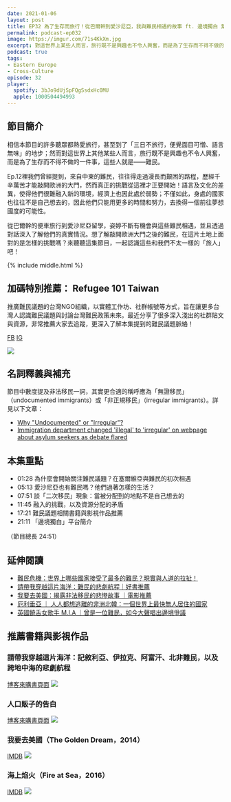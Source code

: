 ```yaml
---
date: 2021-01-06
layout: post
title: EP32 為了生存而旅行！從巴爾幹到愛沙尼亞，我與難民相遇的故事 ft. 邊境獨白 葉姿婷
permalink: podcast-ep032
image: https://imgur.com/71s4KkXm.jpg
excerpt: 對這世界上某些人而言，旅行既不是興趣也不令人興奮，而是為了生存而不得不做的一件事，這些人就是——難民。從巴爾幹的便車旅行到愛沙尼亞留學，姿婷不斷有機會與這些難民相遇，發現即使敲開了歐洲的大門，更多的挑戰才剛開始！來聽聽這集節目，一起認識這些和我們不太一樣的「旅人」吧！
podcast: true
tags:
- Eastern Europe
- Cross-Culture
episode: 32
player:
  spotify: 3bJo9dUjSpFQgSsdxHc0MU
  apple: 1000504494993
---
```


## 節目簡介

相信本節目的許多聽眾都熱愛旅行，甚至到了「三日不旅行，便覺面目可憎、語言無味」的地步；然而對這世界上其他某些人而言，旅行既不是興趣也不令人興奮，而是為了生存而不得不做的一件事，這些人就是——難民。

Ep.12裡我們曾經提到，來自中東的難民，往往得走過漫長而艱困的路程，歷經千辛萬苦才能敲開歐洲的大門，然而真正的挑戰從這裡才正要開始！語言及文化的差異，使得他們很難融入新的環境，經濟上也因此處於弱勢；不僅如此，身處的國家也往往不是自己想去的，因此他們只能用更多的時間和努力，去換得一個前往夢想國度的可能性。

從巴爾幹的便車旅行到愛沙尼亞留學，姿婷不斷有機會與這些難民相遇，並且透過對話深入了解他們的真實情況。想了解敲開歐洲大門之後的難民，在這片土地上面對的是怎樣的挑戰嗎？來聽聽這集節目，一起認識這些和我們不太一樣的「旅人」吧！



{% include middle.html %}

## 加碼特別推薦： Refugee 101 Taiwan

推廣難民議題的台灣NGO組織，以實體工作坊、社群帳號等方式，旨在讓更多台灣人認識難民議題與討論台灣難民政策未來。最近分享了很多深入淺出的社群貼文與資源，非常推薦大家去追蹤，更深入了解本集提到的難民議題脈絡！

[FB](https://www.facebook.com/Refugee-101-Taiwan-104676894801001/) [IG](https://www.instagram.com/refugee_101_taiwan/)

![](https://imgur.com/kBryikh.jpg)

## 名詞釋義與補充
節目中數度提及非法移民一詞，其實更合適的稱呼應為「無證移民」（undocumented immigrants）或「非正規移民」（irregular immigrants）。詳見以下文章：

* [Why "Undocumented" or "Irregular"?](https://www.unhcr.org/cy/wp-content/uploads/sites/41/2018/09/TerminologyLeaflet_EN_PICUM.pdf)
* [Immigration department changed 'illegal' to 'irregular' on webpage about asylum seekers as debate flared](https://www.cbc.ca/news/politics/asylum-seekers-immigration-illegal-irregular-federal-government-1.4847571)

## 本集重點

* 01:28 為什麼會開始關注難民議題？在塞爾維亞與難民的初次相遇
* 05:13 愛沙尼亞也有難民嗎？他們過著怎樣的生活？
* 07:51 談「二次移民」現象：當被分配到的地點不是自己想去的
* 11:45 融入的挑戰，以及資源分配的矛盾
* 17:21 難民議題相關書籍與影視作品推薦
* 21:11 「邊境獨白」平台簡介

（節目總長 24:51）

## 延伸閱讀

* [難民危機：世界上哪些國家接受了最多的難民？現實與人道的拉扯！](https://theborderstory.com/which-countries-have-the-most-refugees/)
* [請帶我穿越這片海洋：難民的悲劇航程｜好書推薦](https://theborderstory.com/the-tragic-voyage-of-refugees/)
* [我要去美國：揭露非法移民的悲慘故事 ｜電影推薦](https://theborderstory.com/the-golden-dream/)
* [厄利垂亞 ｜ 人人都想逃離的非洲北韓：一個世界上最快無人居住的國家](https://theborderstory.com/eritrea/)
* [英國饒舌女歌手 M.I.A ｜曾是一位難民，如今大聲唱出邊境爭議](https://theborderstory.com/mia/)

## 推薦書籍與影視作品

### 請帶我穿越這片海洋：記敘利亞、伊拉克、阿富汗、北非難民，以及跨地中海的悲劇航程

[博客來購書頁面](https://www.books.com.tw/products/0010744771)
![](https://im2.book.com.tw/image/getImage?i=https://www.books.com.tw/img/001/074/47/0010744771_bc_01.jpg&v=58d3a49c&w=655&h=609)

### 人口販子的告白

[博客來購書頁面](https://www.books.com.tw/products/E050010702)
![](https://im1.book.com.tw/image/getImage?i=https://www.books.com.tw/img/E05/001/07/E050010702.jpg&v=5941e04b&w=300&h=300)

### 我要去美國（The Golden Dream，2014）

[IMDB](https://www.imdb.com/title/tt2042583/)
![](https://m.media-amazon.com/images/M/MV5BZmM2OWQzNDgtOGNkMS00NzZjLThiNzAtNTY1MDM4MzE0NDgxXkEyXkFqcGdeQXVyNDE5MTU2MDE@._V1_.jpg)

### 海上焰火（Fire at Sea，2016）

[IMDB](https://www.imdb.com/title/tt3652526/)
![](https://m.media-amazon.com/images/M/MV5BMTQ5MDYwNDU5OV5BMl5BanBnXkFtZTgwMDg0NTgyMDI@._V1_.jpg)
